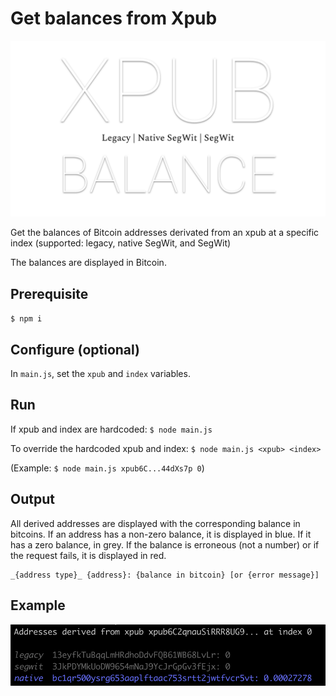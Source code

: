 # Get balances from Xpub

![XPUB](./logo.png)

Get the balances of Bitcoin addresses derivated from an xpub at a specific index (supported: legacy, native SegWit, and SegWit)

The balances are displayed in Bitcoin.

## Prerequisite

`$ npm i`

## Configure (optional)

In `main.js`, set the `xpub` and `index` variables.

## Run

If xpub and index are hardcoded:
`$ node main.js`

To override the hardcoded xpub and index:
`$ node main.js <xpub> <index>`

(Example: `$ node main.js xpub6C...44dXs7p 0`)

## Output

All derived addresses are displayed with the corresponding balance in bitcoins. If an address has a non-zero balance, it is displayed in blue. If it has a zero balance, in grey. If the balance is erroneous (not a number) or if the request fails, it is displayed in red.

```
_{address type}_ {address}: {balance in bitcoin} [or {error message}]
```

## Example

![EXAMPLE](./example.png)